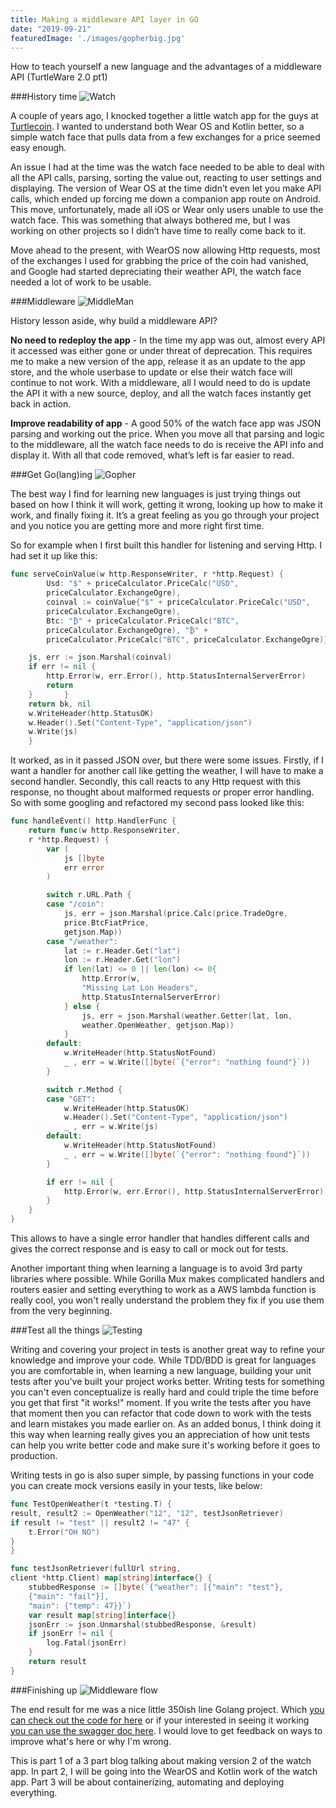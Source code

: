 ```yaml
---
title: Making a middleware API layer in GO 
date: "2019-09-21"
featuredImage: './images/gopherbig.jpg'
---
```

How to teach yourself a new language and the advantages of a middleware API (TurtleWare 2.0 pt1)
<!-- end -->

###History time
![Watch](./images/trtlwear.jpeg)

A couple of years ago, I knocked together a little watch app for the guys at <a href="https://turtlecoin.lol" target="_blank">Turtlecoin</a>. I wanted to understand both Wear OS and Kotlin better, so a simple watch face that pulls data from a few exchanges for a price seemed easy enough.

An issue I had at the time was the watch face needed to be able to deal with all the API calls, parsing, sorting the value out, reacting to user settings and displaying. The version of Wear OS at the time didn’t even let you make API calls, which ended up forcing me down a companion app route on Android. This move, unfortunately, made all iOS or Wear only users unable to use the watch face. This was something that always bothered me, but I was working on other projects so I didn’t have time to really come back to it. 

Move ahead to the present, with WearOS now allowing Http requests, most of the exchanges I used for grabbing the price of the coin had vanished, and Google had started depreciating their weather API, the watch face needed a lot of work to be usable.

###Middleware
![MiddleMan](./images/mmim.jpeg)

History lesson aside, why build a middleware API?

**No need to redeploy the app** - In the time my app was out, almost every API it accessed was either gone or under threat of deprecation. This requires me to make a new version of the app, release it as an update to the app store, and the whole userbase to update or else their watch face will continue to not work. With a middleware, all I would need to do is update the API it with a new source, deploy, and all the watch faces instantly get back in action.

**Improve readability of app** - A good 50% of the watch face app was JSON parsing and working out the price. When you move all that parsing and logic to the middleware, all the watch face needs to do is receive the API info and display it. With all that code removed, what’s left is far easier to read.

###Get Go(lang)ing
![Gopher](./images/gopher.jpeg)

The best way I find for learning new languages is just trying things out based on how I think it will work, getting it wrong, looking up how to make it work, and finally fixing it. It’s a great feeling as you go through your project and you notice you are getting more and more right first time.

So for example when I first built this handler for listening and serving Http. I had set it up like this:

```go
func serveCoinValue(w http.ResponseWriter, r *http.Request) {
        Usd: "$" + priceCalculator.PriceCalc("USD", 
        priceCalculator.ExchangeOgre), 
		coinval := coinValue{"$" + priceCalculator.PriceCalc("USD", 
		priceCalculator.ExchangeOgre),
        Btc: "₿" + priceCalculator.PriceCalc("BTC", 
        priceCalculator.ExchangeOgre), "₿" + 
        priceCalculator.PriceCalc("BTC", priceCalculator.ExchangeOgre)}

	js, err := json.Marshal(coinval)
	if err != nil {
		http.Error(w, err.Error(), http.StatusInternalServerError)
		return
	}		}
	return bk, nil	
	w.WriteHeader(http.StatusOK)
	w.Header().Set("Content-Type", "application/json")
	w.Write(js)
    }
```

It worked, as in it passed JSON over, but there were some issues. Firstly, if I want a handler for another call like getting the weather, I will have to make a second handler. Secondly, this call reacts to any Http request with this response, no thought about malformed requests or proper error handling. So with some googling and refactored my second pass looked like this:

```go
func handleEvent() http.HandlerFunc {
	return func(w http.ResponseWriter, 
	r *http.Request) {
		var (
			js []byte
			err error
		)

		switch r.URL.Path {
		case "/coin":
			js, err = json.Marshal(price.Calc(price.TradeOgre, 
			price.BtcFiatPrice, 
			getjson.Map))
		case "/weather":
			lat := r.Header.Get("lat")
			lon := r.Header.Get("lon")
			if len(lat) <= 0 || len(lon) <= 0{
				http.Error(w, 
				"Missing Lat Lon Headers", 
				http.StatusInternalServerError)
			} else {
				js, err = json.Marshal(weather.Getter(lat, lon, 
				weather.OpenWeather, getjson.Map))
			}
		default:
			w.WriteHeader(http.StatusNotFound)
			_ , err = w.Write([]byte(`{"error": "nothing found"}`))
		}

		switch r.Method {
		case "GET":
			w.WriteHeader(http.StatusOK)
			w.Header().Set("Content-Type", "application/json")
			_ , err = w.Write(js)
		default:
			w.WriteHeader(http.StatusNotFound)
			_ , err = w.Write([]byte(`{"error": "nothing found"}`))
		}

		if err != nil {
			http.Error(w, err.Error(), http.StatusInternalServerError)
		}
	}
}
```
This allows to have a single error handler that handles different calls and gives the correct response and is easy to call or mock out for tests.

Another important thing when learning a language is to avoid 3rd party libraries where possible. While Gorilla Mux makes complicated handlers and routers easier and setting everything to work as a AWS lambda function is really cool, you won't really understand the problem they fix if you use them from the very beginning.

###Test all the things
![Testing](./images/testing.jpeg)

Writing and covering your project in tests is another great way to refine your knowledge and improve your code. While TDD/BDD is great for languages you are comfortable in, when learning a new language, building your unit tests after you've built your project works better. Writing tests for something you can't even conceptualize is really hard and could triple the time before you get that first "it works!" moment. If you write the tests after you have that moment then you can refactor that code down to work with the tests and learn mistakes you made earlier on. As an added bonus, I think doing it this way when learning really gives you an appreciation of how unit tests can help you write better code and make sure it's working before it goes to production.

Writing tests in go is also super simple, by passing functions in your code you can create mock versions easily in your tests, like below:

```go
func TestOpenWeather(t *testing.T) {
result, result2 := OpenWeather("12", "12", testJsonRetriever)
if result != "test" || result2 != "47" {
	t.Error("OH NO")
}
}

func testJsonRetriever(fullUrl string, 
client *http.Client) map[string]interface{} {
	stubbedResponse := []byte(`{"weather": [{"main": "test"}, 
	{"main": "fail"}],
	"main": {"temp": 47}}`)
	var result map[string]interface{}
	jsonErr := json.Unmarshal(stubbedResponse, &result)
	if jsonErr != nil {
		log.Fatal(jsonErr)
	}
	return result
}
```

###Finishing up
![Middleware flow](./images/flowmap.jpeg)

The end result for me was a nice little 350ish line Golang project. Which [you can check out the code for here](https://github.com/seperot/turtle-wear-api) or if your interested in seeing it working [you can use the swagger doc here](https://app.swaggerhub.com/apis-docs/ijhdev/turtle-wear-api/1.0.0). I would love to get feedback on ways to improve what's here or why I'm wrong.

This is part 1 of a 3 part blog talking about making version 2 of the watch app. In part 2, I will be going into the WearOS and Kotlin work of the watch app. Part 3 will be about containerizing, automating and deploying everything.